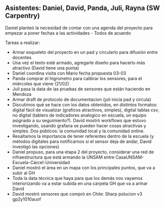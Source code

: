 ## Asistentes: Daniel, David, Panda, Juli, Rayna (SW Carpentry)

Daniel planteó la necesidad de contar con una agenda del proyecto para empezar a poner fechas a las actividades - Todos de acuerdo

Tareas a realizar:

- Armar esqueleto del proyecto en un pad y circularlo para difusión entre docentes
- Una vez el texto esté armado, agregarle diseño para hacerlo más atractivo (David tiene una punta)
- Daniel coordina visita con Mario fecha propuesta 03-03
- Panda comprar el higrometro para calibrar los sensores, para el miércoles que viene (21/02)
- Juli pasa la data de las pruebas de sensores que están haciendo en Mendoza
- Armar draft de protocolo de documentacion (juli inicia pad y circula)
- Discutimos qué se hace con los datos obtenidos, en distintos formatos: digital fácil de visualizar (graficos atractivos, simples), digital tablas csv, no digital (tablero de indicadores analogico en escuela, un equipo asignado a su seguimiento?). David mostró workflows que estuvo investigando, usando grafana se pueden hacer cosas atractivas y simples. Dos públicos: la comunidad local y la comunidad online.
- Resaltamos la importancia de tener referentes dentro de la escuela (y métodos digitales para notificarnos si el sensor deja de andar, David investigó las opciones)
- Daniel propuso, para una etapa 2 del proyecto, considerar una red de infraestructura que está armando la UNSAM entre CasaUNSAM-Escuela-Cárcel-Universidad
- Daniel mostró el área en un mapa con los principales puntos, que va a subir al GH
- Toda la data técnica que haya para que los demás nos vayamos interiorizando va a estar subida en una carpeta GH que va a armar David
- David mostró sensores que compró en Chile: Sharp polucion v3  gp2y1010auof
